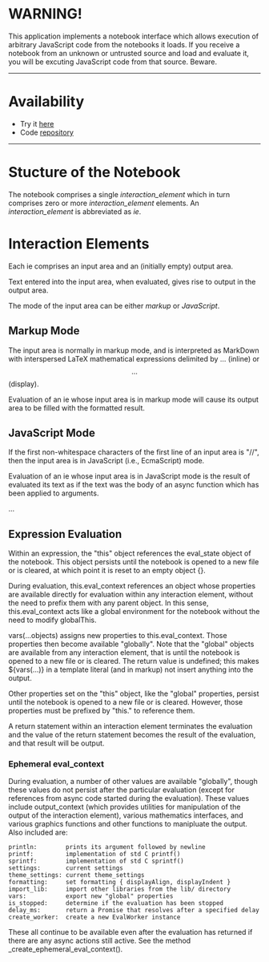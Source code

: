 # WARNING!

This application implements a notebook interface which allows execution
of arbitrary JavaScript code from the notebooks it loads.  If you receive
a notebook from an unknown or untrusted source and load and evaluate it,
you will be excuting JavaScript code from that source.  Beware.

---

# Availability

* Try it [here](https://blackguard.github.io/esbook/build/src/index.html)
* Code [repository](https://github.com/blackguard/esbook)

---

# Stucture of the Notebook

The notebook comprises a single _interaction\_element_ which in turn
comprises zero or more _interaction\_element_ elements.  An _interaction\_element_
is abbreviated as _ie_.

# Interaction Elements

Each ie comprises an input area and an (initially empty) output area.

Text entered into the input area, when evaluated, gives rise to output
in the output area.

The mode of the input area can be either _markup_ or _JavaScript_.

## Markup Mode

The input area is normally in markup mode, and is interpreted as MarkDown
with interspersed LaTeX mathematical expressions delimited by $...$ (inline)
or $$...$$ (display).

Evaluation of an ie whose input area is in markup mode will cause its output area
to be filled with the formatted result.

## JavaScript Mode

If the first non-whitespace characters of the first line of an input area
is "//", then the input area is in JavaScript (i.e., EcmaScript) mode.

Evaluation of an ie whose input area is in JavaScript mode is the result
of evaluated its text as if the text was the body of an async function
which has been applied to arguments.

...

## Expression Evaluation

Within an expression, the "this" object references the eval_state
object of the notebook.  This object persists until the notebook
is opened to a new file or is cleared, at which point it is reset
to an empty object {}.

During evaluation, this.eval_context references an object whose
properties are available directly for evaluation within any
interaction element, without the need to prefix them with any parent
object.  In this sense, this.eval_context acts like a global
environment for the notebook without the need to modify globalThis.

vars(...objects) assigns new properties to this.eval_context.
Those properties then become available "globally".  Note that the
"global" objects are available from any interaction element, that
is until the notebook is opened to a new file or is cleared.
The return value is undefined; this makes ${vars(...)} in a
template literal (and in markup) not insert anything into the output.

Other properties set on the "this" object, like the "global"
properties, persist until the notebook is opened to a new file or
is cleared.  However, those properties must be prefixed by "this."
to reference them.

A return statement within an interaction element terminates the
evaluation and the value of the return statement becomes the result
of the evaluation, and that result will be output.

### Ephemeral eval_context

During evaluation, a number of other values are available "globally",
though these values do not persist after the particular evaluation
(except for references from async code started during the evaluation).
These values include output_context (which provides utilities for
manipulation of the output of the interaction element), various
mathematics interfaces, and various graphics functions and other
functions to manipluate the output.  Also included are:

    println:        prints its argument followed by newline
    printf:         implementation of std C printf()
    sprintf:        implementation of std C sprintf()
    settings:       current settings
    theme_settings: current theme_settings
    formatting:     set formatting { displayAlign, displayIndent }
    import_lib:     import other libraries from the lib/ directory
    vars:           export new "global" properties
    is_stopped:     determine if the evaluation has been stopped
    delay_ms:       return a Promise that resolves after a specified delay
    create_worker:  create a new EvalWorker instance

These all continue to be available even after the evaluation has
returned if there are any async actions still active.
See the method _create_ephemeral_eval_context().
